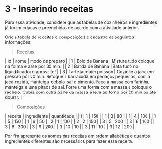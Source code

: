 # 3 - Inserindo receitas

Para essa atividade, considere que as tabelas de cozinheiros e ingredientes já foram criadas e preenchidas de acordo com a atividade anterior.

Crie a tabela de receitas e composições e cadastre as seguintes informações:

> Receitas

| id | nome | modo de preparo |
| 1 | Bolo de Banana | Misture tudo coloque na forma e asse por 30 min. |
| 2 | Batida de Banana	 | Bata tudo no liquidificador e aproveite! |
| 3 | Tarte jacquier poisson | Cozinhe a jaca em pressão por 20 min. Refogue a barracuda em pedaços pequenos, com a jaca cozida, manteiga, cebola, sal e pimenta. Faça a massa com farinha, manteiga e uma pitada de sal. Forre uma forma com a massa e coloque o recheio. Cubra com outra parte da massa e leve ao forno por 20 min ou até dourar. |

> Composições
  
| receita | ingrediente | quantidade |
| 1 | 1 | 150 |
| 1 | 3 | 80 |
| 1 | 4 | 100 |
| 1 | 5 | 150 |
| 1 | 6 | 50 |
| 2 | 1 | 100 |
| 2 | 2	| 150 |
| 3 | 5	| 200 |
| 3 | 6	| 100 |
| 3 | 8	| 300 |
| 3 | 9	| 200 |
| 3 | 10 | 10 |
| 3 | 11 | 10 |
| 3 | 12 | 200 |

Por fim apresente os nomes das receitas em ordem alfabética e quantos ingredientes diferentes são necessários para fazer essa receita.
